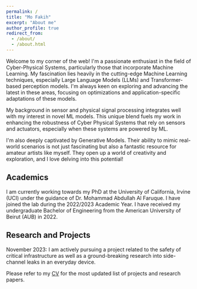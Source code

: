 ```yaml
---
permalink: /
title: "Mo Fakih"
excerpt: "About me"
author_profile: true
redirect_from: 
  - /about/
  - /about.html
---
```


Welcome to my corner of the web! I'm a passionate enthusiast in the field of Cyber-Physical Systems, particularly those that incorporate Machine Learning. My fascination lies heavily in the cutting-edge Machine Learning techniques, especially Large Language Models (LLMs) and Transformer-based perception models. I'm always keen on exploring and advancing the latest in these areas, focusing on optimizations and application-specific adaptations of these models.

My background in sensor and physical signal processing integrates well with my interest in novel ML models. This unique blend fuels my work in enhancing the robustness of Cyber Physical Systems that rely on sensors and actuators, especially when these systems are powered by ML.

I'm also deeply captivated by Generative Models. Their ability to mimic real-world scenarios is not just fascinating but also a fantastic resource for amateur artists like myself. They open up a world of creativity and exploration, and I love delving into this potential!

Academics
---
I am currently working towards my PhD at the University of California, Irvine (UCI) under the guidance of Dr. Mohammad Abdullah Al Faruque. I have joined the lab during the 2022/2023 Academic Year.
I have received my undergraduate Bachelor of Engineering from the American University of Beirut (AUB) in 2022.

Research and Projects
---
November 2023: I am actively pursuing a project related to the safety of critical infrastructure as well as a ground-breaking research into side-channel leaks in an everyday device. 

Please refer to my [CV](/files/CV.pdf) for the most updated list of projects and research papers.